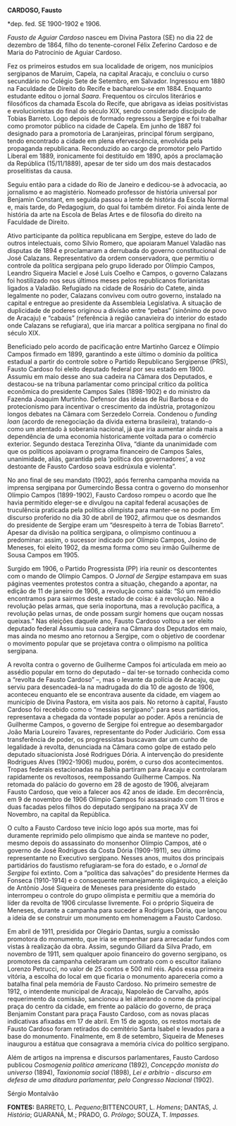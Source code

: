**CARDOSO, Fausto**

\*dep. fed. SE 1900-1902 e 1906.

*Fausto de Aguiar Cardoso* nasceu em Divina Pastora (SE) no dia 22 de
dezembro de 1864, filho do tenente-coronel Félix Zeferino Cardoso e de
Maria do Patrocínio de Aguiar Cardoso.

Fez os primeiros estudos em sua localidade de origem, nos municípios
sergipanos de Maruim, Capela, na capital Aracaju, e concluiu o curso
secundário no Colégio Sete de Setembro, em Salvador. Ingressou em 1880
na Faculdade de Direito do Recife e bacharelou-se em 1884. Enquanto
estudante editou o jornal *Saara*. Frequentou os círculos literários e
filosóficos da chamada Escola do Recife, que abrigava as ideias
positivistas e evolucionistas do final do século XIX, sendo considerado
discípulo de Tobias Barreto. Logo depois de formado regressou a Sergipe
e foi trabalhar como promotor público na cidade de Capela. Em junho de
1887 foi designado para a promotoria de Laranjeiras, principal fórum
sergipano, tendo encontrado a cidade em plena efervescência, envolvida
pela propaganda republicana. Reconduzido ao cargo de promotor pelo
Partido Liberal em 1889, ironicamente foi destituído em 1890, após a
proclamação da República (15/11/1889), apesar de ter sido um dos mais
destacados proselitistas da causa.

Seguiu então para a cidade do Rio de Janeiro e dedicou-se à advocacia,
ao jornalismo e ao magistério. Nomeado professor de história universal
por Benjamin Constant, em seguida passou a lente de história da Escola
Normal e, mais tarde, do Pedagogium, do qual foi também diretor. Foi
ainda lente de história da arte na Escola de Belas Artes e de filosofia
do direito na Faculdade de Direito.

Ativo participante da política republicana em Sergipe, esteve do lado de
outros intelectuais, como Sílvio Romero, que apoiaram Manuel Valadão nas
disputas de 1894 e proclamaram a derrubada do governo constitucional de
José Calazans. Representativo da ordem conservadora, que permitiu o
controle da política sergipana pelo grupo liderado por Olímpio Campos,
Leandro Siqueira Maciel e José Luís Coelho e Campos, o governo Calazans
foi hostilizado nos seus últimos meses pelos republicanos florianistas
ligados a Valadão. Refugiado na cidade de Rosário do Catete, ainda
legalmente no poder, Calazans conviveu com outro governo, instalado na
capital e entregue ao presidente da Assembleia Legislativa. A situação
de duplicidade de poderes originou a divisão entre “pebas” (sinônimo de
povo de Aracaju) e “cabaús” (referência à região canavieira do interior
do estado onde Calazans se refugiara), que iria marcar a política
sergipana no final do século XIX.

Beneficiado pelo acordo de pacificação entre Martinho Garcez e Olímpio
Campos firmado em 1899, garantindo a este último o domínio da política
estadual a partir do controle sobre o Partido Republicano Sergipense
(PRS), Fausto Cardoso foi eleito deputado federal por seu estado em
1900. Assumiu em maio desse ano sua cadeira na Câmara dos Deputados, e
destacou-se na tribuna parlamentar como principal crítico da política
econômica do presidente Campos Sales (1898-1902) e do ministro da
Fazenda Joaquim Murtinho. Defensor das ideias de Rui Barbosa e do
protecionismo para incentivar o crescimento da indústria, protagonizou
longos debates na Câmara com Serzedelo Correia. Condenou o *funding
loan* (acordo de renegociação da dívida externa brasileira), tratando-o
como um atentado à soberania nacional, já que iria aumentar ainda mais a
dependência de uma economia historicamente voltada para o comércio
exterior. Segundo destaca Terezinha Oliva, “diante da unanimidade com
que os políticos apoiavam o programa financeiro de Campos Sales,
unanimidade, aliás, garantida pela ‘política dos governadores’, a voz
destoante de Fausto Cardoso soava esdrúxula e violenta”.

No ano final de seu mandato (1902), após ferrenha campanha movida na
imprensa sergipana por Gumercindo Bessa contra o governo do monsenhor
Olímpio Campos (1899-1902), Fausto Cardoso rompeu o acordo que lhe havia
permitido eleger-se e divulgou na capital federal acusações de
truculência praticada pela política olimpista para manter-se no poder.
Em discurso proferido no dia 30 de abril de 1902, afirmou que os
desmandos do presidente de Sergipe eram um “desrespeito à terra de
Tobias Barreto”. Apesar da divisão na política sergipana, o olimpismo
continuou a predominar: assim, o sucessor indicado por Olímpio Campos,
Josino de Meneses, foi eleito 1902, da mesma forma como seu irmão
Guilherme de Sousa Campos em 1905.

Surgido em 1906, o Partido Progressista (PP) iria reunir os descontentes
com o mando de Olímpio Campos. O *Jornal de Sergipe* estampava em suas
páginas veementes protestos contra a situação, chegando a apontar, na
edição de 11 de janeiro de 1906, a revolução como saída: “Só um remédio
encontramos para sairmos deste estado de coisa: é a revolução. Não a
revolução pelas armas, que seria inoportuna, mas a revolução pacífica, a
revolução pelas urnas, de onde possam surgir homens que ouçam nossas
queixas.” Nas eleições daquele ano, Fausto Cardoso voltou a ser eleito
deputado federal Assumiu sua cadeira na Câmara dos Deputados em maio,
mas ainda no mesmo ano retornou a Sergipe, com o objetivo de coordenar o
movimento popular que se projetava contra o olimpismo na política
sergipana.

A revolta contra o governo de Guilherme Campos foi articulada em meio ao
assédio popular em torno do deputado – daí ter-se tornado conhecida como
a “revolta de Fausto Cardoso” –, mas o levante da polícia de Aracaju,
que serviu para desencadeá-la na madrugada do dia 10 de agosto de 1906,
aconteceu enquanto ele se encontrava ausente da cidade, em viagem ao
município de Divina Pastora, em visita aos pais. No retorno à capital,
Fausto Cardoso foi recebido como o “messias sergipano”: para seus
partidários, representava a chegada da vontade popular ao poder. Após a
renúncia de Guilherme Campos, o governo de Sergipe foi entregue ao
desembargador João Maria Loureiro Tavares, representante do Poder
Judiciário. Com essa transferência de poder, os progressistas buscavam
dar um cunho de legalidade à revolta, denunciada na Câmara como golpe de
estado pelo deputado situacionista José Rodrigues Dória. A intervenção
do presidente Rodrigues Alves (1902-1906) mudou, porém, o curso dos
acontecimentos. Tropas federais estacionadas na Bahia partiram para
Aracaju e controlaram rapidamente os revoltosos, reempossando Guilherme
Campos. Na retomada do palácio do governo em 28 de agosto de 1906,
alvejaram Fausto Cardoso, que veio a falecer aos 42 anos de idade. Em
decorrência, em 9 de novembro de 1906 Olímpio Campos foi assassinado com
11 tiros e duas facadas pelos filhos do deputado sergipano na praça XV
de Novembro, na capital da República.

O culto a Fausto Cardoso teve início logo após sua morte, mas foi
duramente reprimido pelo olimpismo que ainda se manteve no poder, mesmo
depois do assassinato do monsenhor Olímpio Campos, até o governo de José
Rodrigues da Costa Dória (1909-1911), seu último representante no
Executivo sergipano. Nesses anos, muitos dos principais partidários do
faustismo refugiaram-se fora do estado, e o *Jornal de Sergipe* foi
extinto. Com a “política das salvações” do presidente Hermes da Fonseca
(1910-1914) e o consequente remanejamento oligárquico, a eleição de
Antônio José Siqueira de Meneses para presidente do estado interrompeu o
controle do grupo olimpista e permitiu que a memória do líder da revolta
de 1906 circulasse livremente. Foi o próprio Siqueira de Meneses,
durante a campanha para suceder a Rodrigues Dória, que lançou a ideia de
se construir um monumento em homenagem a Fausto Cardoso.

Em abril de 1911, presidida por Olegário Dantas, surgiu a comissão
promotora do monumento, que iria se empenhar para arrecadar fundos com
vistas à realização da obra. Assim, segundo Giliard da Silva Prado, em
novembro de 1911, sem qualquer apoio financeiro do governo sergipano, os
promotores da campanha celebraram um contrato com o escultor italiano
Lorenzo Petrucci, no valor de 25 contos e 500 mil réis. Após essa
primeira vitória, a escolha do local em que ficaria o monumento
apareceria como a batalha final pela memória de Fausto Cardoso. No
primeiro semestre de 1912, o intendente municipal de Aracaju, Napoleão
de Carvalho, após requerimento da comissão, sancionou a lei alterando o
nome da principal praça do centro da cidade, em frente ao palácio do
governo, de praça Benjamim Constant para praça Fausto Cardoso, com as
novas placas indicativas afixadas em 17 de abril. Em 15 de agosto, os
restos mortais de Fausto Cardoso foram retirados do cemitério Santa
Isabel e levados para a base do monumento. Finalmente, em 8 de setembro,
Siqueira de Meneses inaugurou a estátua que consagrava a memória cívica
do político sergipano.

Além de artigos na imprensa e discursos parlamentares, Fausto Cardoso
publicou *Cosmogenia política americana* (1892), *Concepção monista do
universo* (1894), *Taxionomia social* (1898), *Lei e arbítrio* -
*discurso em defesa de uma ditadura parlamentar, pelo Congresso
Nacional* (1902).

Sérgio Montalvão

**FONTES:** BARRETO, L. *Pequeno*;BITTENCOURT, L. *Homens*; DANTAS, J.
*História*; GUARANÁ, M.; PRADO, G. *Prólogo*; SOUZA, T. *Impasses.*
